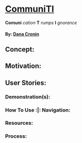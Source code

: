 # [CommuniTI]()
**Comuni** _cation_ **T** _rumps_ **I** _gnorance_
#### By: [Dana Cronin]()

## Concept:

## Motivation:

## User Stories:

### Demonstration(s):

### How To Use :|: Navigation:

### Resources:

### Process: